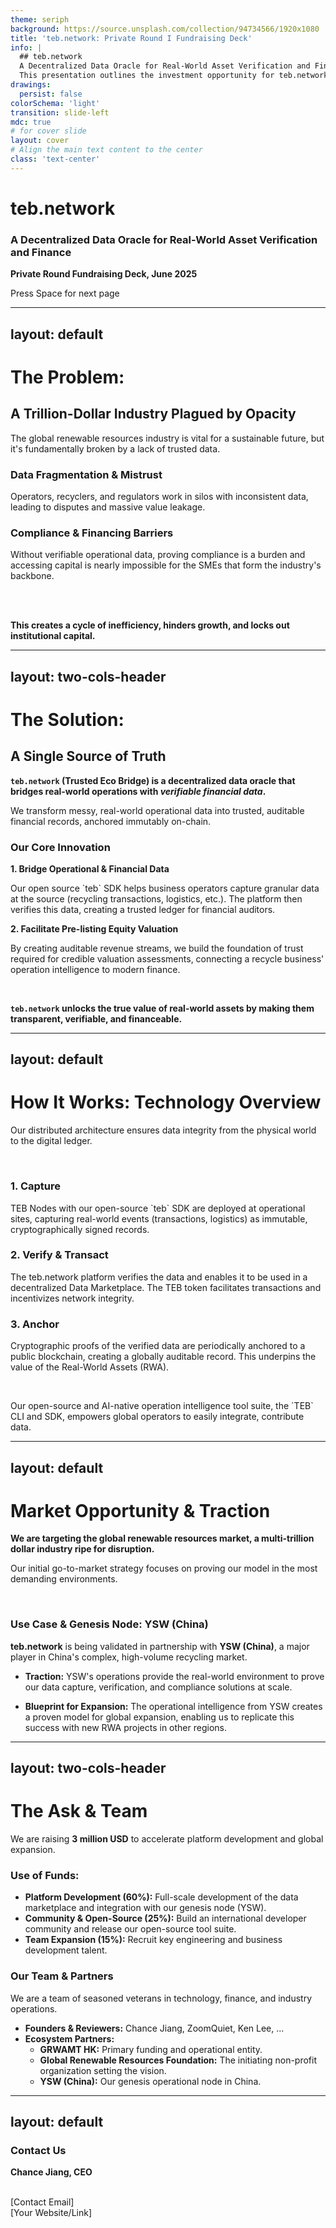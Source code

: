 ```yaml
---
theme: seriph
background: https://source.unsplash.com/collection/94734566/1920x1080
title: 'teb.network: Private Round I Fundraising Deck'
info: |
  ## teb.network
  A Decentralized Data Oracle for Real-World Asset Verification and Finance.
  This presentation outlines the investment opportunity for teb.network's first private fundraising round.
drawings:
  persist: false
colorSchema: 'light'
transition: slide-left
mdc: true
# for cover slide
layout: cover
# Align the main text content to the center
class: 'text-center'
---
```


# **teb.network**
### A Decentralized Data Oracle for Real-World Asset Verification and Finance

**Private Round Fundraising Deck, June 2025**

<div @click="$slidev.nav.next" class="mt-12 py-1" hover:bg="white op-10">
  Press Space for next page <carbon:arrow-right />
</div>

---
layout: default
---

# The Problem:
## A Trillion-Dollar Industry Plagued by Opacity

The global renewable resources industry is vital for a sustainable future, but it's fundamentally broken by a lack of trusted data.

<div class="grid grid-cols-2 gap-8 pt-8">
<div class="p-4 bg-gray-800 rounded-lg">

### Data Fragmentation & Mistrust
Operators, recyclers, and regulators work in silos with inconsistent data, leading to disputes and massive value leakage.

</div>
<div class="p-4 bg-gray-800 rounded-lg">

### Compliance & Financing Barriers
Without verifiable operational data, proving compliance is a burden and accessing capital is nearly impossible for the SMEs that form the industry's backbone.

</div>
</div>

<br>
<br>

<p class="text-center text-xl">
<b>This creates a cycle of inefficiency, hinders growth, and locks out institutional capital.</b>
</p>


---
layout: two-cols-header
---

# The Solution:
## A Single Source of Truth

**`teb.network` (Trusted Eco Bridge) is a decentralized data oracle that bridges real-world operations with _verifiable financial data_.**

We transform messy, real-world operational data into trusted, auditable financial records, anchored immutably on-chain.

<div class="p-8 bg-gray-800 rounded-lg">

### Our Core Innovation

**1. Bridge Operational & Financial Data**
<p class="text-sm">
Our open source `teb` SDK helps business operators capture granular data at the source (recycling transactions, logistics, etc.). The platform then verifies this data, creating a trusted ledger for financial auditors.
</p>

**2. Facilitate Pre-listing Equity Valuation**
<p class="text-sm">
By creating auditable revenue streams, we build the foundation of trust required for credible valuation assessments, connecting a recycle business' operation intelligence to modern finance.
</p>

</div>

<br>
<div class="p-8 bg-gray-800 rounded-lg">

**`teb.network` unlocks the true value of real-world assets by making them transparent, verifiable, and financeable.**

</div>


---
layout: default
---

# How It Works: Technology Overview

Our distributed architecture ensures data integrity from the physical world to the digital ledger.

<br>

<div class="grid grid-cols-3 gap-4 text-center">

<div class="p-4 bg-gray-800 rounded-lg">
  <h3 class="text-xl font-bold">1. Capture</h3>
  <p class="text-sm">TEB Nodes with our open-source `teb` SDK are deployed at operational sites, capturing real-world events (transactions, logistics) as immutable, cryptographically signed records.</p>
</div>

<div class="p-4 bg-gray-800 rounded-lg">
  <h3 class="text-xl font-bold">2. Verify & Transact</h3>
  <p class="text-sm">The teb.network platform verifies the data and enables it to be used in a decentralized Data Marketplace. The TEB token facilitates transactions and incentivizes network integrity.</p>
</div>

<div class="p-4 bg-gray-800 rounded-lg">
  <h3 class="text-xl font-bold">3. Anchor</h3>
  <p class="text-sm">Cryptographic proofs of the verified data are periodically anchored to a public blockchain, creating a globally auditable record. This underpins the value of the Real-World Assets (RWA).</p>
</div>

</div>

<br>

<p class="text-center">
Our open-source and AI-native operation intelligence tool suite, the `TEB` CLI and SDK, empowers global operators to easily integrate, contribute data.
</p>


---
layout: default
---

# Market Opportunity & Traction

**We are targeting the global renewable resources market, a multi-trillion dollar industry ripe for disruption.**

Our initial go-to-market strategy focuses on proving our model in the most demanding environments.

<br>

<div class="p-8 bg-gray-800 rounded-lg">

### **Use Case & Genesis Node: YSW (China)**

**teb.network** is being validated in partnership with **YSW (China)**, a major player in China's complex, high-volume recycling market.

- **Traction:** YSW's operations provide the real-world environment to prove our data capture, verification, and compliance solutions at scale.

- **Blueprint for Expansion:** The operational intelligence from YSW creates a proven model for global expansion, enabling us to replicate this success with new RWA projects in other regions.

</div>


---
layout: two-cols-header
---

# The Ask & Team

We are raising **3 million USD** to accelerate platform development and global expansion.

### Use of Funds:
- **Platform Development (60%):** Full-scale development of the data marketplace and integration with our genesis node (YSW).
- **Community & Open-Source (25%):** Build an international developer community and release our open-source tool suite.
- **Team Expansion (15%):** Recruit key engineering and business development talent.

<div class="p-8 bg-gray-800 rounded-lg">

### **Our Team & Partners**
We are a team of seasoned veterans in technology, finance, and industry operations.

- **Founders & Reviewers:** Chance Jiang, ZoomQuiet, Ken Lee, ...
- **Ecosystem Partners:**
  - **GRWAMT HK:** Primary funding and operational entity.
  - **Global Renewable Resources Foundation:** The initiating non-profit organization setting the vision.
  - **YSW (China):** Our genesis operational node in China.
</div>

---
layout: default
---
<div class="p-8 bg-gray-800 rounded-lg text-center">

### **Contact Us**

**Chance Jiang, CEO**

<br>
[Contact Email]
<br>
[Your Website/Link]
</div>
